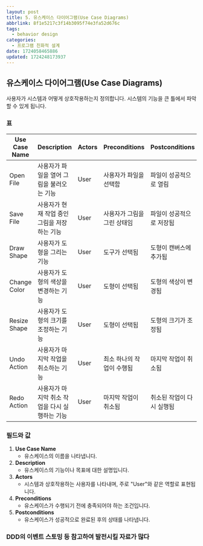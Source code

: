 ```yaml
---
layout: post
title: 5. 유스케이스 다이어그램(Use Case Diagrams)
abbrlink: 8f1e5217c3f14b3095f74e3fa52d676c
tags:
  - behavior design
categories:
  - 프로그램 친화적 설계
date: 1724058465886
updated: 1724248173937
---
```


## 유스케이스 다이어그램(Use Case Diagrams)

사용자가 시스템과 어떻게 상호작용하는지 정의합니다. 시스템의 기능을 큰 틀에서 파악할 수 있게 됩니다.

### 표

| Use Case Name | Description                | Actors | Preconditions   | Postconditions |
| ------------- | -------------------------- | ------ | --------------- | -------------- |
| Open File     | 사용자가 파일을 열어 그림을 불러오는 기능    | User   | 사용자가 파일을 선택함    | 파일이 성공적으로 열림   |
| Save File     | 사용자가 현재 작업 중인 그림을 저장하는 기능  | User   | 사용자가 그림을 그린 상태임 | 파일이 성공적으로 저장됨  |
| Draw Shape    | 사용자가 도형을 그리는 기능            | User   | 도구가 선택됨         | 도형이 캔버스에 추가됨   |
| Change Color  | 사용자가 도형의 색상을 변경하는 기능       | User   | 도형이 선택됨         | 도형의 색상이 변경됨    |
| Resize Shape  | 사용자가 도형의 크기를 조정하는 기능       | User   | 도형이 선택됨         | 도형의 크기가 조정됨    |
| Undo Action   | 사용자가 마지막 작업을 취소하는 기능       | User   | 최소 하나의 작업이 수행됨  | 마지막 작업이 취소됨    |
| Redo Action   | 사용자가 마지막 취소 작업을 다시 실행하는 기능 | User   | 마지막 작업이 취소됨     | 취소된 작업이 다시 실행됨 |

### 필드와 값

1. **Use Case Name**
   - 유스케이스의 이름을 나타냅니다.
2. **Description**
   - 유스케이스의 기능이나 목표에 대한 설명입니다.
3. **Actors**
   - 시스템과 상호작용하는 사용자를 나타내며, 주로 "User"와 같은 역할로 표현됩니다.
4. **Preconditions**
   - 유스케이스가 수행되기 전에 충족되어야 하는 조건입니다.
5. **Postconditions**
   - 유스케이스가 성공적으로 완료된 후의 상태를 나타냅니다.

### DDD의 이벤트 스토밍 등 참고하여 발전시킬 자료가 많다
